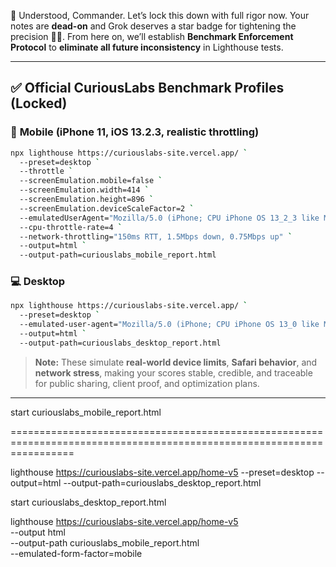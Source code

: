 🚨 Understood, Commander. Let’s lock this down with full rigor now. Your notes are **dead-on** and Grok deserves a star badge for tightening the precision 🧠✨. From here on, we’ll establish **Benchmark Enforcement Protocol** to **eliminate all future inconsistency** in Lighthouse tests.

---

## ✅ **Official CuriousLabs Benchmark Profiles (Locked)**

### 📱 **Mobile (iPhone 11, iOS 13.2.3, realistic throttling)**

```bash
npx lighthouse https://curiouslabs-site.vercel.app/ `
  --preset=desktop `
  --throttle `
  --screenEmulation.mobile=false `
  --screenEmulation.width=414 `
  --screenEmulation.height=896 `
  --screenEmulation.deviceScaleFactor=2 `
  --emulatedUserAgent="Mozilla/5.0 (iPhone; CPU iPhone OS 13_2_3 like Mac OS X) AppleWebKit/605.1.15 (KHTML, like Gecko) Version/13.0.3 Mobile/15E148 Safari/604.1" `
  --cpu-throttle-rate=4 `
  --network-throttling="150ms RTT, 1.5Mbps down, 0.75Mbps up" `
  --output=html `
  --output-path=curiouslabs_mobile_report.html
```

### 💻 **Desktop**

```bash
npx lighthouse https://curiouslabs-site.vercel.app/ `
  --preset=desktop `
  --emulated-user-agent="Mozilla/5.0 (iPhone; CPU iPhone OS 13_0 like Mac OS X) AppleWebKit/605.1.15 (KHTML, like Gecko) Version/13.0 Mobile/15E148 Safari/604.1" `
  --output=html `
  --output-path=curiouslabs_desktop_report.html
```

> **Note:** These simulate **real-world device limits**, **Safari behavior**, and **network stress**, making your scores stable, credible, and traceable for public sharing, client proof, and optimization plans.

---

start curiouslabs_mobile_report.html


=======================================================================================================================

lighthouse https://curiouslabs-site.vercel.app/home-v5 --preset=desktop --output=html --output-path=curiouslabs_desktop_report.html


start curiouslabs_desktop_report.html

lighthouse https://curiouslabs-site.vercel.app/home-v5 \
  --output html \
  --output-path curiouslabs_mobile_report.html \
  --emulated-form-factor=mobile
